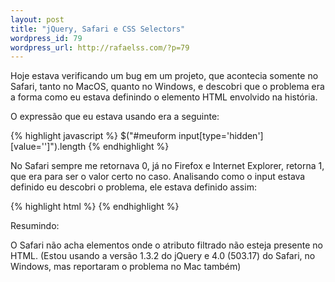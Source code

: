 ```yaml
--- 
layout: post
title: "jQuery, Safari e CSS Selectors"
wordpress_id: 79
wordpress_url: http://rafaelss.com/?p=79
---
```

<p>
  Hoje estava verificando um bug em um projeto, que acontecia somente no Safari, tanto no MacOS, quanto no Windows,
  e descobri que o problema era a forma como eu estava definindo o elemento HTML envolvido na história.
</p>
<p>O expressão que eu estava usando era a seguinte:</p>

{% highlight javascript %}
$("#meuform input[type='hidden'][value='']").length
{% endhighlight %}

<p>
  No Safari sempre me retornava 0, já no Firefox e Internet Explorer, retorna 1, que era para ser o valor certo no caso.
  Analisando como o input estava definido eu descobri o problema, ele estava definido assim:
</p>

{% highlight html %}
<input type="hidden" name="first_user" />
{% endhighlight %}

<p>Resumindo:</p>

<p>
  O Safari não acha elementos onde o atributo filtrado não esteja presente no HTML.
  (Estou usando a versão 1.3.2 do jQuery e 4.0 (503.17) do Safari, no Windows, mas reportaram o problema no Mac também)
</p>